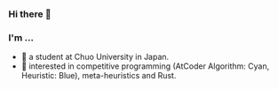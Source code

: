 ### Hi there 👋

### I'm …

- 🏫 a student at Chuo University in Japan.
- 🌱 interested in competitive programming (AtCoder Algorithm: Cyan, Heuristic: Blue), meta-heuristics and Rust.

<!--
**ntk-ta01/ntk-ta01** is a ✨ _special_ ✨ repository because its `README.md` (this file) appears on your GitHub profile.

Here are some ideas to get you started:

- 🔭 I’m currently working on ...
- 🌱 I’m currently learning ...
- 👯 I’m looking to collaborate on ...
- 🤔 I’m looking for help with ...
- 💬 Ask me about ...
- 📫 How to reach me: ...
- 😄 Pronouns: ...
- ⚡ Fun fact: ...

<a href="https://github.com/DenverCoder1/github-readme-streak-stats">
  <img align="center" src="https://github-readme-streak-stats.herokuapp.com/?user=ntk-ta01&theme=dark" />
</a>

<a href="https://github.com/anuraghazra/github-readme-stats">
  <img align="center" src="https://github-readme-stats.vercel.app/api?username=ntk-ta01&count_private=true&show_icons=true&theme=dracula" />
</a>
<a href="https://github.com/anuraghazra/github-readme-stats">
  <img align="center" src="https://github-readme-stats.vercel.app/api/top-langs/?username=ntk-ta01&theme=dracula" />
</a>
-->
